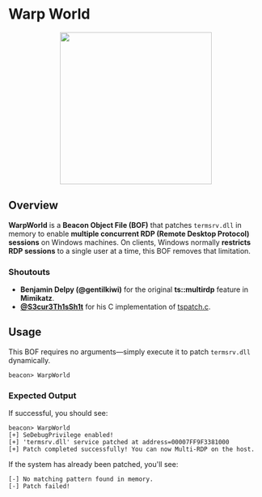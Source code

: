 
# Warp World 

<p align="center">
  <img src="https://cards.scryfall.io/large/front/1/e/1e1a5e62-9170-4117-ae38-761293b11de4.jpg?1599765093" 
       width="300" 
</p>

## Overview

**WarpWorld** is a **Beacon Object File (BOF)** that patches `termsrv.dll` in memory to enable **multiple concurrent RDP (Remote Desktop Protocol) sessions** on Windows machines. On clients, Windows normally **restricts RDP sessions** to a single user at a time, this BOF removes that limitation.



### Shoutouts
- **Benjamin Delpy (@gentilkiwi)** for the original **ts::multirdp** feature in **Mimikatz**.  
- **[@S3cur3Th1sSh1t](https://github.com/S3cur3Th1sSh1t)** for his C implementation of [tspatch.c](https://gist.github.com/S3cur3Th1sSh1t/8294ec59d1ef38cba661697edcfacb9b).  

##  Usage

This BOF requires no arguments—simply execute it to patch `termsrv.dll` dynamically.

```plaintext
beacon> WarpWorld
```

###  Expected Output

If successful, you should see:
```
beacon> WarpWorld
[+] SeDebugPrivilege enabled!
[+] 'termsrv.dll' service patched at address=00007FF9F3381000
[+] Patch completed successfully! You can now Multi-RDP on the host.
```
If the system has already been patched, you'll see:
```
[-] No matching pattern found in memory.
[-] Patch failed!
```
